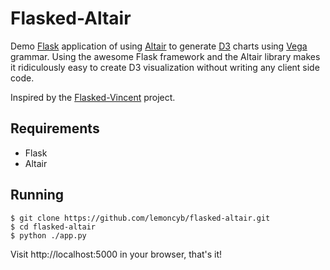# Flasked-Altair
Demo [Flask](http://flask.pocoo.org) application of using [Altair](https://altair-viz.github.io/index.html) to generate [D3](https://d3js.org) charts using [Vega](https://vega.github.io/vega/) grammar. Using the awesome Flask framework and the Altair library makes it ridiculously easy to create D3 visualization without writing any client side code.

Inspired by the [Flasked-Vincent](https://github.com/iiSeymour/flasked-vincent) project.

## Requirements

- Flask
- Altair

## Running

```
$ git clone https://github.com/lemoncyb/flasked-altair.git
$ cd flasked-altair
$ python ./app.py
```
Visit http://localhost:5000 in your browser, that's it!
